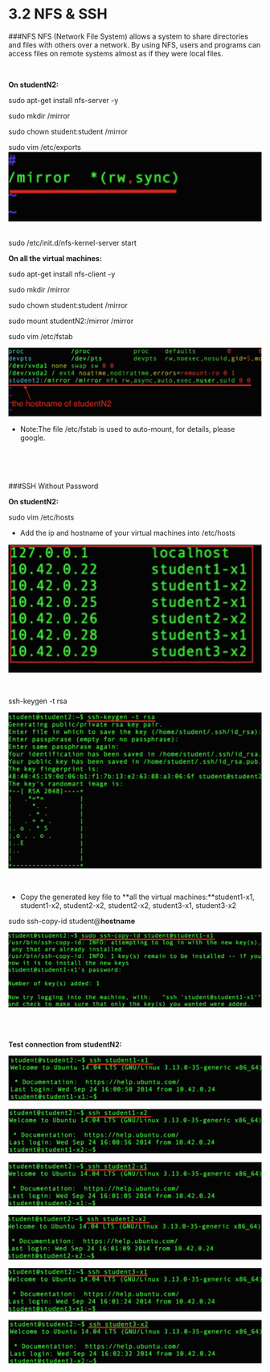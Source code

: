 # 3.2 NFS & SSH

###NFS
NFS (Network File System) allows a system to share directories and files with others over a network. By using NFS, users and programs can access files on remote systems almost as if they were local files.

<br/>

**On studentN2:**

sudo apt-get install nfs-server -y

sudo mkdir /mirror

sudo chown student:student /mirror

sudo vim /etc/exports
![](https://raw.githubusercontent.com/congqiyuan/tutorial/master/mpich_cluster/3.png)

<br/>
sudo /etc/init.d/nfs-kernel-server start

<br/>

**On all the virtual machines:**

sudo apt-get install nfs-client -y

sudo mkdir /mirror

sudo chown student:student /mirror

sudo mount studentN2:/mirror /mirror

sudo vim /etc/fstab

![](https://raw.githubusercontent.com/congqiyuan/tutorial/master/mpich_cluster/4.png)


* Note:The file /etc/fstab is used to auto-mount, for details, please google.

<br/>
<br/>
<br/>



###SSH Without Password

**On studentN2:**

sudo vim /etc/hosts

* Add the ip and hostname of your virtual machines into /etc/hosts

![](https://raw.githubusercontent.com/congqiyuan/tutorial/master/mpich_cluster/5.png)

<br/>

ssh-keygen -t rsa

![](https://raw.githubusercontent.com/congqiyuan/tutorial/master/mpich_cluster/6.png)

<br/>

* Copy the generated key file to **all the virtual machines:**student1-x1, student1-x2, student2-x2, student2-x2, student3-x1, student3-x2

sudo ssh-copy-id student@**hostname**

![](https://raw.githubusercontent.com/congqiyuan/tutorial/master/mpich_cluster/7.png)

<br/>
<br/>

**Test connection from studentN2:**

![](https://raw.githubusercontent.com/congqiyuan/tutorial/master/mpich_cluster/8.png)

![](https://raw.githubusercontent.com/congqiyuan/tutorial/master/mpich_cluster/9.png)

![](https://raw.githubusercontent.com/congqiyuan/tutorial/master/mpich_cluster/10.png)

![](https://raw.githubusercontent.com/congqiyuan/tutorial/master/mpich_cluster/11.png)

![](https://raw.githubusercontent.com/congqiyuan/tutorial/master/mpich_cluster/12.png)

![](https://raw.githubusercontent.com/congqiyuan/tutorial/master/mpich_cluster/13.png)

<br/>
